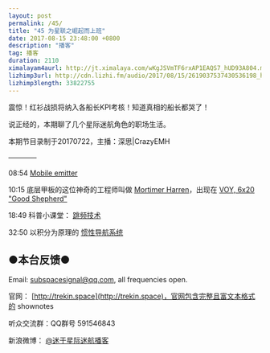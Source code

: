 ```yaml
---
layout: post
permalink: /45/
title: "45 为星联之崛起而上班"
date: 2017-08-15 23:48:00 +0800
description: "播客"
tag: 播客 
duration: 2110
ximalayam4aurl: http://jt.ximalaya.com/wKgJSVmTF6rxAP1EAQS7_hUD93A804.m4a?channel=rss&album_id=3135361&track_id=47484621&uid=6418191&jt=http://audio.xmcdn.com/group31/M02/FA/79/wKgJSVmTF6rxAP1EAQS7_hUD93A804.m4a
lizhimp3url: http://cdn.lizhi.fm/audio/2017/08/15/2619037537430536198_hd.mp3
lizhimp3length: 33822755
---   
```


震惊！红衫战损将纳入各船长KPI考核！知道真相的船长都哭了！

说正经的，本期聊了几个星际迷航角色的职场生活。

本期节目录制于20170722，主播：深思\|CrazyEMH

————

08:54 [Mobile emitter](http://memory-alpha.wikia.com/wiki/Mobile_emitter)

10:15 底层甲板的这位神奇的工程师叫做 [Mortimer Harren](http://memory-alpha.wikia.com/wiki/Mortimer_Harren)，出现在 [VOY, 6x20 &quot;Good Shepherd&quot;](http://memory-alpha.wikia.com/wiki/Good_Shepherd_(episode))

18:49 科普小课堂： [跳频技术](http://www.rfsister.com/article/23607015.html)

32:50 以积分为原理的 [惯性导航系统](https://zh.wikipedia.org/wiki/%E6%83%AF%E6%80%A7%E5%AF%BC%E8%88%AA%E7%B3%BB%E7%BB%9F)

## ●本台反馈●

Email: [subspacesignal@qq.com](mailto:subspacesignal@qq.com), all frequencies open.

官网： [http://trekin.space](http://trekin.space)，官网包含完整且富文本格式的 shownotes

听众交流群：QQ群号 591546843

新浪微博： [@迷于星际迷航播客](http://weibo.com/lostinst)


